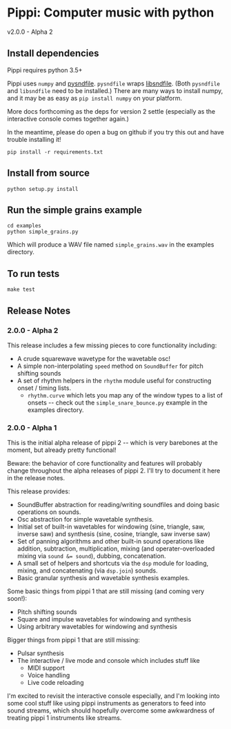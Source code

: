 # Pippi: Computer music with python

v2.0.0 - Alpha 2

## Install dependencies

Pippi requires python 3.5+

Pippi uses `numpy` and [pysndfile][psf]. `pysndfile` wraps [libsndfile][lsf]. (Both 
`pysndfile` and `libsndfile` need to be installed.) There are many ways to install numpy, and 
it may be as easy as `pip install numpy` on your platform. 
 
More docs forthcoming as the deps for version 2 settle (especially 
as the interactive console comes together again.)

In the meantime, please do open a bug on github if you try this 
out and have trouble installing it!

    pip install -r requirements.txt

## Install from source

    python setup.py install

## Run the simple grains example

    cd examples
    python simple_grains.py

Which will produce a WAV file named `simple_grains.wav` in the examples directory.

## To run tests

    make test

## Release Notes

### 2.0.0 - Alpha 2

This release includes a few missing pieces to core functionality including:

- A crude squarewave wavetype for the wavetable osc!
- A simple non-interpolating `speed` method on `SoundBuffer` for pitch shifting sounds
- A set of rhythm helpers in the `rhythm` module useful for constructing onset / timing lists.
    - `rhythm.curve` which lets you map any of the window types to a list of onsets -- check out 
    the `simple_snare_bounce.py` example in the examples directory.

### 2.0.0 - Alpha 1

This is the initial alpha release of pippi 2 -- which is very barebones at the moment, 
but already pretty functional!

Beware: the behavior of core functionality and features will probably change throughout the 
alpha releases of pippi 2. I'll try to document it here in the release notes.

This release provides:

- SoundBuffer abstraction for reading/writing soundfiles and doing basic operations on sounds.
- Osc abstraction for simple wavetable synthesis.
- Initial set of built-in wavetables for windowing (sine, triangle, saw, inverse saw) 
  and synthesis (sine, cosine, triangle, saw inverse saw)
- Set of panning algorithms and other built-in sound operations like addition, subtraction, 
  multiplication, mixing (and operater-overloaded mixing via `sound &= sound`), dubbing, 
  concatenation.
- A small set of helpers and shortcuts via the `dsp` module for loading, mixing, and concatenating (via `dsp.join`) sounds.
- Basic granular synthesis and wavetable synthesis examples.

Some basic things from pippi 1 that are still missing (and coming very soon!):

- Pitch shifting sounds
- Square and impulse wavetables for windowing and synthesis
- Using arbitrary wavetables for windowing and synthesis

Bigger things from pippi 1 that are still missing:

- Pulsar synthesis
- The interactive / live mode and console which includes stuff like
    - MIDI support
    - Voice handling
    - Live code reloading

I'm excited to revisit the interactive console especially, and I'm looking into some cool 
stuff like using pippi instruments as generators to feed into sound streams, which should 
hopefully overcome some awkwardness of treating pippi 1 instruments like streams.


[psf]: https://forge.ircam.fr/p/pysndfile/
[lsf]: http://www.mega-nerd.com/libsndfile/
